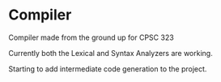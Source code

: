 # Compiler
Compiler made from the ground up for CPSC 323 

Currently both the Lexical and Syntax Analyzers are working.

Starting to add intermediate code generation to the project.
